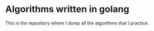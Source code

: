 # Algorithms written in golang

This is the repository where I dump all the algorithms that I practice.
